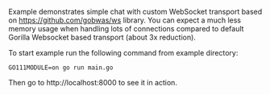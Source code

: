 Example demonstrates simple chat with custom WebSocket transport based on https://github.com/gobwas/ws library. You can expect a much less memory usage when handling lots of connections compared to default Gorilla Websocket based transport (about 3x reduction).

To start example run the following command from example directory:

```
GO111MODULE=on go run main.go
```

Then go to http://localhost:8000 to see it in action.
